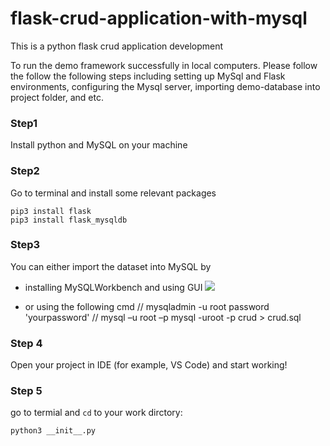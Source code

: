 # flask-crud-application-with-mysql
This is a python flask crud application development 

To run the demo framework successfully in local computers. Please follow the follow the following steps including setting up MySql and Flask environments, configuring the Mysql server, importing demo-database into project folder, and etc. 

### Step1 
Install python and MySQL on your machine

### Step2
Go to terminal and install some relevant packages

    pip3 install flask
    pip3 install flask_mysqldb

### Step3 
You can either import the dataset into MySQL by

- installing MySQLWorkbench and using GUI 
![](https://paper-attachments.dropbox.com/s_8FAC4FB9CCE959A552D0F02E5B31F79A253F8478393075D30983A037BA96ED52_1595217144730_image.png)

- or using the following cmd
    // mysqladmin -u root password 'yourpassword'
    // mysql –u root –p
    mysql -uroot -p crud > crud.sql

### Step 4 
Open your project in IDE (for example, VS Code) and start working!

### Step 5
go to termial and `cd` to your work dirctory:

    python3 __init__.py

